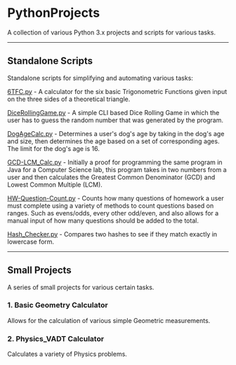 # PythonProjects
A collection of various Python 3.x projects and scripts for various tasks.

-----
## Standalone Scripts
Standalone scripts for simplifying and automating various tasks:

[6TFC.py](./6TFC.py) - A calculator for the six basic Trigonometric Functions given input on the three sides of a theoretical triangle. 

[DiceRollingGame.py](./DiceRollingGame.py) - A simple CLI based Dice Rolling Game in which the user has to guess the random number that was generated by the program. 

[DogAgeCalc.py](./DogAgeCalc.py) - Determines a user's dog's age by taking in the dog's age and size, then determines the age based on a set of corresponding ages. The limit for the dog's age is 16.

[GCD-LCM_Calc.py](./GCD-LCM_Calc.py) - Initially a proof for programming the same program in Java for a Computer Science lab, this program takes in two numbers from a user and then calculates the Greatest Common Denominator (GCD) and Lowest Common Multiple (LCM).

[HW-Question-Count.py](.HW-Question-Count.py) - Counts how many questions of homework a user must complete using a variety of methods to count questions based on ranges. Such as evens/odds, every other odd/even, and also allows for a manual input of how many questions should be added to the total.

[Hash_Checker.py](./Hash_Checker.py) - Compares two hashes to see if they match exactly in lowercase form. 

-----
## Small Projects
A series of small projects for various certain tasks.

### 1. Basic Geometry Calculator
Allows for the calculation of various simple Geometric measurements.

### 2. Physics_VADT Calculator
Calculates a variety of Physics problems.
